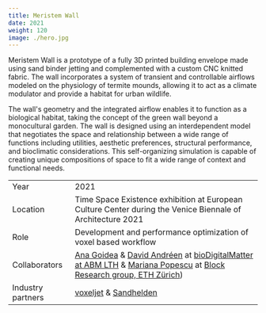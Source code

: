 ```yaml
---
title: Meristem Wall
date: 2021
weight: 120
image: ./hero.jpg
---
```


Meristem Wall is a prototype of a fully 3D printed building envelope made using
sand binder jetting and complemented with a custom CNC knitted fabric. The wall incorporates a
system of transient and controllable airflows modeled on the physiology of
termite mounds, allowing it to act as a climate modulator and provide a habitat
for urban wildlife.

<!-- more -->

The wall's geometry and the integrated airflow enables it to function as a
biological habitat, taking the concept of the green wall beyond a monocultural
garden. The wall is designed using an interdependent model that negotiates the
space and relationship between a wide range of functions including utilities,
aesthetic preferences, structural performance, and bioclimatic considerations.
This self-organizing simulation is capable of creating unique compositions of
space to fit a wide range of context and functional needs.

|                   |                                                                                                                                                                                                                                                                                                                                                   |
| ----------------- | ------------------------------------------------------------------------------------------------------------------------------------------------------------------------------------------------------------------------------------------------------------------------------------------------------------------------------------------------- |
| Year              | 2021                                                                                                                                                                                                                                                                                                                                              |
| Location          | Time Space Existence exhibition at European Culture Center during the Venice Biennale of Architecture 2021                                                                                                                                                                                                                                        |
| Role              | Development and performance optimization of voxel based workflow                                                                                                                                                                                                                                                                                  |
| Collaborators     | [Ana Goidea](https://anagoidea.com/) & [David Andréen](https://portal.research.lu.se/en/persons/david-andr%C3%A9en) at [bioDigitalMatter at ABM LTH](https://www.abm.lth.se/biodigitalmatter/) & [Mariana Popescu](https://www.block.arch.ethz.ch/brg/people/mariana-popescu) at [Block Research group, ETH Zürich](https://block.arch.ethz.ch/)) |
| Industry partners | [voxeljet](https://www.voxeljet.com/) & [Sandhelden](https://www.sandhelden.de/)                                                                                                                                                                                                                                                                  |
